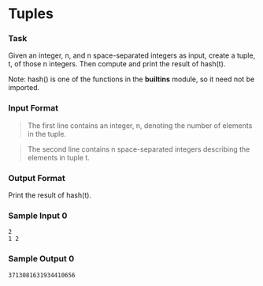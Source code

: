 # Tuples

### Task
Given an integer, n, and n space-separated integers as input, create a tuple, t, of those n integers. Then compute and print the result of hash(t).

Note: hash() is one of the functions in the __builtins__ module, so it need not be imported.

### Input Format

> The first line contains an integer, n, denoting the number of elements in the tuple.

> The second line contains n space-separated integers describing the elements in tuple t.

### Output Format

Print the result of hash(t).

### Sample Input 0
```
2
1 2
```

### Sample Output 0
```
3713081631934410656
```